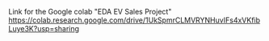 Link for the Google colab "EDA EV Sales Project"
https://colab.research.google.com/drive/1UkSpmrCLMVRYNHuvIFs4xVKfibLuye3K?usp=sharing

